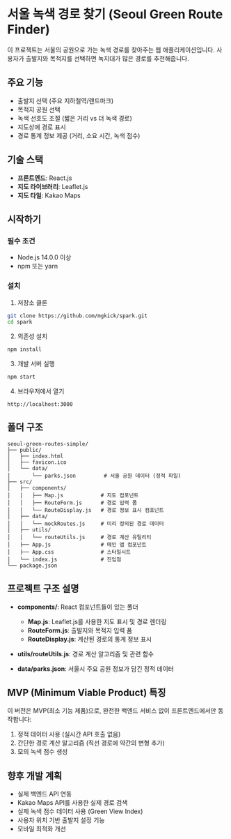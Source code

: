 # 서울 녹색 경로 찾기 (Seoul Green Route Finder)

이 프로젝트는 서울의 공원으로 가는 녹색 경로를 찾아주는 웹 애플리케이션입니다. 사용자가 출발지와 목적지를 선택하면 녹지대가 많은 경로를 추천해줍니다.

## 주요 기능

- 출발지 선택 (주요 지하철역/랜드마크)
- 목적지 공원 선택
- 녹색 선호도 조절 (짧은 거리 vs 더 녹색 경로)
- 지도상에 경로 표시
- 경로 통계 정보 제공 (거리, 소요 시간, 녹색 점수)

## 기술 스택

- **프론트엔드**: React.js
- **지도 라이브러리**: Leaflet.js
- **지도 타일**: Kakao Maps

## 시작하기

### 필수 조건

- Node.js 14.0.0 이상
- npm 또는 yarn

### 설치

1. 저장소 클론
```bash
git clone https://github.com/mgkick/spark.git
cd spark
```

2. 의존성 설치
```bash
npm install
```

3. 개발 서버 실행
```bash
npm start
```

4. 브라우저에서 열기
```
http://localhost:3000
```

## 폴더 구조

```
seoul-green-routes-simple/
├── public/
│   ├── index.html
│   ├── favicon.ico
│   └── data/
│       └── parks.json         # 서울 공원 데이터 (정적 파일)
├── src/
│   ├── components/
│   │   ├── Map.js            # 지도 컴포넌트
│   │   ├── RouteForm.js      # 경로 입력 폼
│   │   └── RouteDisplay.js   # 경로 정보 표시 컴포넌트
│   ├── data/
│   │   └── mockRoutes.js     # 미리 정의된 경로 데이터
│   ├── utils/
│   │   └── routeUtils.js     # 경로 계산 유틸리티
│   ├── App.js                # 메인 앱 컴포넌트
│   ├── App.css               # 스타일시트
│   └── index.js              # 진입점
└── package.json
```

## 프로젝트 구조 설명

- **components/**: React 컴포넌트들이 있는 폴더
  - **Map.js**: Leaflet.js를 사용한 지도 표시 및 경로 렌더링
  - **RouteForm.js**: 출발지와 목적지 입력 폼
  - **RouteDisplay.js**: 계산된 경로의 통계 정보 표시
  
- **utils/routeUtils.js**: 경로 계산 알고리즘 및 관련 함수

- **data/parks.json**: 서울시 주요 공원 정보가 담긴 정적 데이터

## MVP (Minimum Viable Product) 특징

이 버전은 MVP(최소 기능 제품)으로, 완전한 백엔드 서비스 없이 프론트엔드에서만 동작합니다:

1. 정적 데이터 사용 (실시간 API 호출 없음)
2. 간단한 경로 계산 알고리즘 (직선 경로에 약간의 변형 추가)
3. 모의 녹색 점수 생성

## 향후 개발 계획

- 실제 백엔드 API 연동
- Kakao Maps API를 사용한 실제 경로 검색
- 실제 녹색 점수 데이터 사용 (Green View Index)
- 사용자 위치 기반 출발지 설정 기능
- 모바일 최적화 개선